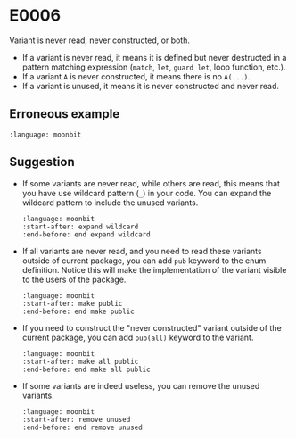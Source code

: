 # E0006

Variant is never read, never constructed, or both.

- If a variant is never read, it means it is defined but never destructed in a
  pattern matching expression (`match`, `let`, `guard let`, loop function,
  etc.).
- If a variant `A` is never constructed, it means there is no `A(...)`.
- If a variant is unused, it means it is never constructed and never read.

## Erroneous example

```{literalinclude} ./0006_error/top.mbt
:language: moonbit
```

## Suggestion

- If some variants are never read, while others are read, this means that you
  have use wildcard pattern (`_`) in your code. You can expand the wildcard
  pattern to include the unused variants.

  ```{literalinclude} ./0006_fixed/top.mbt
  :language: moonbit
  :start-after: expand wildcard
  :end-before: end expand wildcard
  ```

- If all variants are never read, and you need to read these variants outside of
  current package, you can add `pub` keyword to the enum definition. Notice this
  will make the implementation of the variant visible to the users of the
  package.

  ```{literalinclude} ./0006_fixed/top.mbt
  :language: moonbit
  :start-after: make public
  :end-before: end make public
  ```

- If you need to construct the "never constructed" variant outside of the
  current package, you can add `pub(all)` keyword to the variant.

  ```{literalinclude} ./0006_fixed/top.mbt
  :language: moonbit
  :start-after: make all public
  :end-before: end make all public
  ```

- If some variants are indeed useless, you can remove the unused variants.

  ```{literalinclude} ./0006_fixed/top.mbt
  :language: moonbit
  :start-after: remove unused
  :end-before: end remove unused
  ```
